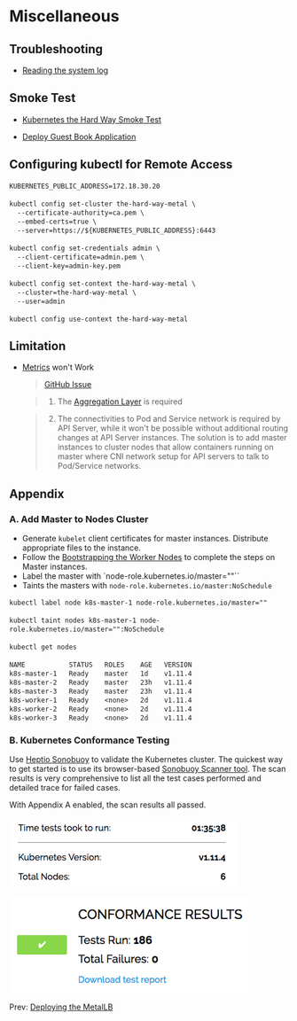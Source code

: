 # Miscellaneous

## Troubleshooting

* [Reading the system log](https://coreos.com/os/docs/latest/reading-the-system-log.html)

## Smoke Test

* [Kubernetes the Hard Way Smoke Test](https://github.com/kelseyhightower/kubernetes-the-hard-way/blob/master/docs/13-smoke-test.md)

* [Deploy Guest Book Application](https://github.com/kubernetes/examples/tree/master/guestbook-go)

## Configuring kubectl for Remote Access

```
KUBERNETES_PUBLIC_ADDRESS=172.18.30.20

kubectl config set-cluster the-hard-way-metal \
  --certificate-authority=ca.pem \
  --embed-certs=true \
  --server=https://${KUBERNETES_PUBLIC_ADDRESS}:6443

kubectl config set-credentials admin \
  --client-certificate=admin.pem \
  --client-key=admin-key.pem

kubectl config set-context the-hard-way-metal \
  --cluster=the-hard-way-metal \
  --user=admin

kubectl config use-context the-hard-way-metal
```

## Limitation

* [Metrics](https://github.com/kubernetes-incubator/metrics-server) won't Work

  > [GitHub Issue](https://github.com/kubernetes-incubator/metrics-server/issues/22)

  > 1. The [Aggregation Layer](https://kubernetes.io/docs/tasks/access-kubernetes-api/configure-aggregation-layer/) is required

  > 2. The connectivities to Pod and Service network is required by API Server, while it won't be possible without additional routing changes at API Server instances. The solution is to add master instances to cluster nodes that allow containers running on master where CNI network setup for API servers to talk to Pod/Service networks.

## Appendix

### A. Add Master to Nodes Cluster

* Generate `kubelet` client certificates for master instances. Distribute appropriate files to the instance.
* Follow the [Bootstrapping the Worker Nodes](05-bootstrapping-kubernetes-workers.md) to complete the steps on Master instances.
* Label the master with `node-role.kubernetes.io/master=""``
* Taints the masters with `node-role.kubernetes.io/master:NoSchedule`

```
kubectl label node k8s-master-1 node-role.kubernetes.io/master=""

kubectl taint nodes k8s-master-1 node-role.kubernetes.io/master="":NoSchedule

kubectl get nodes

NAME           STATUS   ROLES    AGE   VERSION
k8s-master-1   Ready    master   1d    v1.11.4
k8s-master-2   Ready    master   23h   v1.11.4
k8s-master-3   Ready    master   23h   v1.11.4
k8s-worker-1   Ready    <none>   2d    v1.11.4
k8s-worker-2   Ready    <none>   2d    v1.11.4
k8s-worker-3   Ready    <none>   2d    v1.11.4
```

### B. Kubernetes Conformance Testing

Use [Heptio Sonobuoy](https://github.com/heptio/sonobuoy) to validate the Kubernetes cluster. The quickest way to get started is to use its browser-based [Sonobuoy Scanner tool](https://scanner.heptio.com/). The scan results is very comprehensive to list all the test cases performed and detailed trace for failed cases.

With Appendix A enabled, the scan results all passed.

![Scan Test 1](images/sonobuoy-scan-results-1.png)

![Scan Test 2](images/sonobuoy-scan-results-2.png)


Prev: [Deploying the MetalLB](08-deploying-the-metallb.md)
